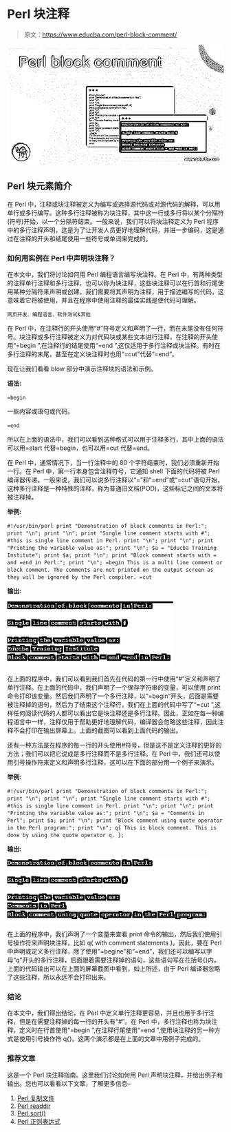# Perl 块注释

> 原文：<https://www.educba.com/perl-block-comment/>

![Perl block comment](img/c2ef9eb1bc157e171fe95f25981e0406.png)



## Perl 块元素简介

在 Perl 中，注释或块注释被定义为编写或选择源代码或对源代码的解释，可以用单行或多行编写。这种多行注释被称为块注释，其中这一行或多行将以某个分隔符(符号)开始，以一个分隔符结束。一般来说，我们可以将块注释定义为 Perl 程序中的多行注释声明，这是为了让开发人员更好地理解代码，并进一步编码，这是通过在注释的开头和结尾使用一些符号或单词来完成的。

### 如何用实例在 Perl 中声明块注释？

在本文中，我们将讨论如何用 Perl 编程语言编写块注释。在 Perl 中，有两种类型的注释单行注释和多行注释，也可以称为块注释，这些块注释可以在行首和行尾使用某种分隔符来声明或创建，我们需要将其声明为注释，用于描述编写的代码，这意味着它将被使用，并且在程序中使用注释的最佳实践是使代码可理解。

<small>网页开发、编程语言、软件测试&其他</small>

在 Perl 中，在注释行的开头使用“#”符号定义和声明了一行，而在末尾没有任何符号。块注释或多行注释被定义为对代码块或某些文本进行注释，在注释的开头使用“=begin ”,在注释行的结尾使用“=end ”,这仅适用于多行注释或块注释。有时在多行注释的末尾，甚至在定义块注释时也用“=cut”代替“=end”。

现在让我们看看 blow 部分中演示注释块的语法和示例。

**语法:**

`=begin`

一些内容或语句或代码。

`=end`

所以在上面的语法中，我们可以看到这种格式可以用于注释多行，其中上面的语法可以用=start 代替=begin，也可以用=cut 代替=end。

在 Perl 中，通常情况下，当一行注释中的 80 个字符结束时，我们必须重新开始一行。在 Perl 中，第一行本身包含注释符号，它通知 shell 下面的代码将被 Perl 编译器传递。一般来说，我们可以说多行注释以“=”和“=end”或“=cut”语句开始，这种多行注释是一种特殊的注释，称为普通旧文档(POD)，这些标记之间的文本将被注释掉。

**举例:**

`#!/usr/bin/perl
print "Demonstration of block comments in Perl:";
print "\n";
print "\n";
print "Single line comment starts with #";
#this is single line comment in Perl.
print "\n";
print "\n";
print "Printing the variable value as:";
print "\n";
$a = "Educba Training Institute";
print $a;
print "\n";
print "Block comment starts with = and =end in Perl:";
print "\n";
=begin
This is a multi line comment or block comment.
The comments are not printed on the output screen
as they will be ignored by the Perl compiler.
=cut`

**输出:**

![Perl block comment output 1](img/72356e51cedd7dbcf598f5189b9770ca.png)



在上面的程序中，我们可以看到我们首先在代码的第一行中使用“#”定义和声明了单行注释。在上面的代码中，我们声明了一个保存字符串的变量，可以使用 print 命令打印该变量。然后我们声明了一个多行注释，以“=begin”开头，后面是需要被注释掉的语句，然后为了结束这个注释行，我们在上面的代码中写了“=cut ”,这样任何阅读代码的人都可以看出它是块注释还是多行注释。因此，正如在每一种编程语言中一样，注释仅用于帮助更好地理解代码，编译器会忽略这些注释，因此注释不会打印在输出屏幕上。上面的截图可以看到上面代码的输出。

还有一种方法是在程序的每一行的开头使用#符号，但是这不是定义注释的更好的方法；我们可以把它说成是多行注释而不是多行注释。在 Perl 中，我们还可以使用引号操作符来定义和声明多行注释，这可以在下面的部分用一个例子来演示。

**举例:**

`#!/usr/bin/perl
print "Demonstration of block comments in Perl:";
print "\n";
print "\n";
print "Single line comment starts with #";
#this is single line comment in Perl.
print "\n";
print "\n";
print "Printing the variable value as:";
print "\n";
$a = "Comments in Perl";
print $a;
print "\n";
print "Block comment using quote operator in the Perl program:";
print "\n";
q{
This is block comment.
This is done by using the quote operator q.
};`

**输出:**

![Perl block comment output 2](img/fa5c6fafeeeab698d786602b34cb022f.png)



在上面的程序中，我们声明了一个变量来查看 print 命令的输出，然后我们使用引号操作符来声明块注释，比如 q{ with comment statements }。因此，要在 Perl 中声明或定义多行注释，除了使用“=begine”和“=end”，我们还可以编写以字母“q”开头的多行注释，后面跟着需要注释掉的语句，这些语句写在花括号{}内。上面的代码输出可以在上面的屏幕截图中看到，如上所述，由于 Perl 编译器忽略了这些注释，所以永远不会打印出来。

### 结论

在本文中，我们得出结论，在 Perl 中定义单行注释更容易，并且也用于多行注释，但是在需要注释掉的每一行的开头有“#”。在 Perl 中，多行注释也称为块注释，定义时在行首使用“=begin ”,在注释行尾使用“=end ”,使用块注释的另一种方式是使用引号操作符 q{}。这两个演示都是在上面的文章中用例子完成的。

### 推荐文章

这是一个 Perl 块注释指南。这里我们讨论如何用 Perl 声明块注释，并给出例子和输出。您也可以看看以下文章，了解更多信息–

1.  [Perl 复制文件](https://www.educba.com/perl-copy-file/)
2.  [Perl readdir](https://www.educba.com/perl-readdir/)
3.  [Perl sort()](https://www.educba.com/perl-sort/)
4.  [Perl 正则表达式](https://www.educba.com/perl-regular-expression/)





